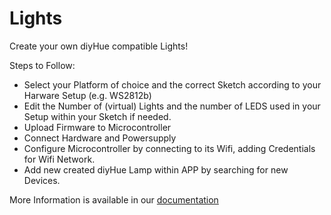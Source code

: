 # Lights

Create your own diyHue compatible Lights!

Steps to Follow:
- Select your Platform of choice and the correct Sketch according to your Harware Setup (e.g. WS2812b)
- Edit the Number of (virtual) Lights and the number of LEDS used in your Setup within your Sketch if needed.
- Upload Firmware to Microcontroller
- Connect Hardware and Powersupply
- Configure Microcontroller by connecting to its Wifi, adding Credentials for Wifi Network.
- Add new created diyHue Lamp within APP by searching for new Devices.

More Information is available in our [documentation](https://diyhue.readthedocs.io/en/latest/lights/diylights.html)
